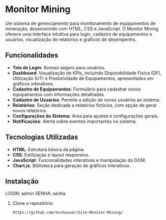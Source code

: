 # Monitor Mining

Um sistema de gerenciamento para monitoramento de equipamentos de mineração, desenvolvido com HTML, CSS e JavaScript. O Monitor Mining oferece uma interface intuitiva para login, cadastro de equipamentos e usuários, visualização de relatórios e gráficos de desempenho.

## Funcionalidades

- **Tela de Login**: Acesso seguro para usuários.
- **Dashboard**: Visualização de KPIs, incluindo Disponibilidade Física (DF), Utilização (UT) e Produtividade de Equipamentos, apresentados em gráficos interativos.
- **Cadastro de Equipamentos**: Formulário para cadastrar novos equipamentos com informações detalhadas.
- **Cadastro de Usuários**: Permite a adição de novos usuários ao sistema.
- **Relatórios**: Seção dedicada a relatórios fictícios, com opção de gerar novos relatórios.
- **Configurações do Sistema**: Área para ajustes e configurações gerais.
- **Notificações**: Alerta sobre eventos importantes no sistema.

## Tecnologias Utilizadas

- **HTML**: Estrutura básica da página.
- **CSS**: Estilização e layout responsivo.
- **JavaScript**: Funcionalidades interativas e manipulação do DOM.
- **Chart.js**: Biblioteca para geração de gráficos interativos.

## Instalação

LOGIN: admin
SENHA: senha

1. Clone o repositório:
   ```bash
   https://github.com/Vsshouver/Site-Monitor-Mining/
